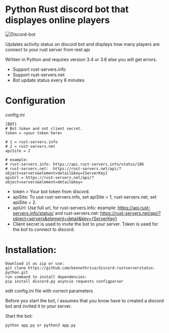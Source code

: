 # Python Rust discord bot that displayes online players

![Discord-bot](https://i.gyazo.com/23a3f95b758a146efa7d4a3dfd5f3999.png)

Updates activity status on discord bot and displays how many players are connect to your rust server from rest api

Written in Python and requires version 3.4 or 3.6 else you will get errors.

* Support rust-servers.info
* Support rust-servers.net
* Bot update status every 6 minutes

# Configuration
config.ini
```
[BOT]
# Bot token and not client secret.
token = <your token here>

# 1 = rust-servers.info
# 2 = rust-servers.net
apiSite = 2

# example:
# rust-servers.info: https://api.rust-servers.info/status/106
# rust-servers.net:  https://rust-servers.net/api/?object=servers&element=detail&key={ServerKey}
apiUrl = https://rust-servers.net/api/?object=servers&element=detail&key=
```
* token = Your bot token from discord.
* apiSite: To use rust-servers.info, set apiSite = 1, rust-servers.net, set apiSite = 2.
* apiUrl: Use full url, for rust-servers.info: example: https://api.rust-servers.info/status/<your id> and rust-servers.net: https://rust-servers.net/api/?object=servers&element=detail&key={ServerKey}
* Client secret is used to invite the bot to your server. Token is used for the bot to connect to discord.

# Installation:
```
Download it as zip or use:
git clone https://github.com/kennethrisa/discord-rustserverstatus-python.git
run command to install dependencies:
pip install discord.py asyncio requests configparser
```

edit config.ini file with correct parameters

Before you start the bot, I assumes that you know have to created a discord bot and invited it to your server.

Start the bot:

```
python app.py or python3 app.py
```
